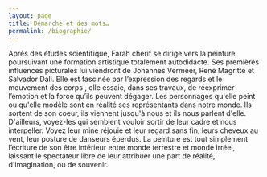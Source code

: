 ```yaml
---
layout: page
title: Démarche et des mots…
permalink: /biographie/
---
```



Après des études scientifique, Farah cherif se dirige vers la peinture, poursuivant une formation artistique totalement autodidacte.  Ses premières influences picturales lui viendront de Johannes Vermeer, René Magritte et Salvador Dali. Elle est fascinée par l’expression des regards et le mouvement des  corps , elle essaie, dans ses travaux, de réexprimer l’émotion et la force qu’ils peuvent dégager.
Les personnages qu'elle peint ou qu'elle modèle sont en réalité ses représentants dans notre monde. Ils sortent de son coeur, ils viennent jusqu'à nous et ils nous parlent d'elle. D'ailleurs, voyez-les qui semblent vouloir sortir de leur cadre et nous interpeller. Voyez leur mine réjouie et leur regard sans fin, leurs cheveux au vent, leur posture de danseurs éperdus. 
La peinture est tout simplement l’écriture de son être intérieur entre monde terrestre et monde irréel, laissant le spectateur libre de leur attribuer une part de réalité, d'imagination, ou de souvenir.

   